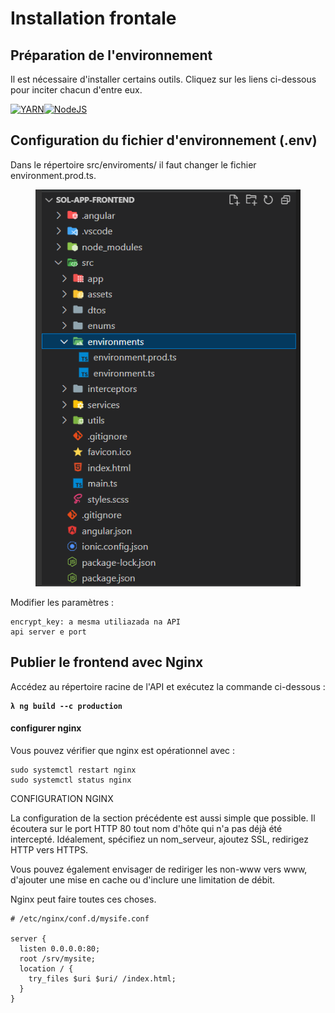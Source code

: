 # Installation frontale

## Préparation de l'environnement

&#x20;Il est nécessaire d'installer certains outils. Cliquez sur les liens ci-dessous pour inciter chacun d'entre eux.

[![YARN](https://img.shields.io/badge/Yarn-2C8EBB.svg?style=for-the-badge\&logo=Yarn\&logoColor=white)](https://yarnpkg.com/cli/install)[![NodeJS](https://img.shields.io/badge/node.js-%2343853D.svg?style=for-the-badge\&logo=node.js\&logoColor=white)](https://nodejs.org/en/)

## Configuration du fichier d'environnement (.env)&#x20;

Dans le répertoire src/enviroments/ il faut changer le fichier environment.prod.ts.

<figure><img src="../.gitbook/assets/arquivos (1).webp" alt=""><figcaption></figcaption></figure>

Modifier les paramètres :

```
encrypt_key: a mesma utiliazada na API
api server e port
```

## Publier le frontend avec Nginx&#x20;

Accédez au répertoire racine de l'API et exécutez la commande ci-dessous :

<pre><code><strong>λ ng build --c production
</strong></code></pre>

#### configurer nginx&#x20;

Vous pouvez vérifier que nginx est opérationnel avec :

```
sudo systemctl restart nginx
sudo systemctl status nginx
```

CONFIGURATION NGINX&#x20;

La configuration de la section précédente est aussi simple que possible. Il écoutera sur le port HTTP 80 tout nom d'hôte qui n'a pas déjà été intercepté. Idéalement, spécifiez un nom\_serveur, ajoutez SSL, redirigez HTTP vers HTTPS.&#x20;

Vous pouvez également envisager de rediriger les non-www vers www, d'ajouter une mise en cache ou d'inclure une limitation de débit.&#x20;

Nginx peut faire toutes ces choses.

```
# /etc/nginx/conf.d/mysife.conf

server {
  listen 0.0.0.0:80;
  root /srv/mysite;
  location / {
    try_files $uri $uri/ /index.html;
  }
}
```
